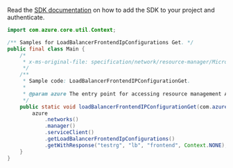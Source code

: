 Read the [SDK documentation](https://github.com/Azure/azure-sdk-for-java/blob/azure-resourcemanager_2.15.0/sdk/resourcemanager/azure-resourcemanager/README.md) on how to add the SDK to your project and authenticate.

```java
import com.azure.core.util.Context;

/** Samples for LoadBalancerFrontendIpConfigurations Get. */
public final class Main {
    /*
     * x-ms-original-file: specification/network/resource-manager/Microsoft.Network/stable/2021-05-01/examples/LoadBalancerFrontendIPConfigurationGet.json
     */
    /**
     * Sample code: LoadBalancerFrontendIPConfigurationGet.
     *
     * @param azure The entry point for accessing resource management APIs in Azure.
     */
    public static void loadBalancerFrontendIPConfigurationGet(com.azure.resourcemanager.AzureResourceManager azure) {
        azure
            .networks()
            .manager()
            .serviceClient()
            .getLoadBalancerFrontendIpConfigurations()
            .getWithResponse("testrg", "lb", "frontend", Context.NONE);
    }
}
```
